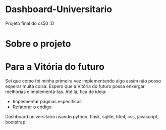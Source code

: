 # Dashboard-Universitario

Projeto final do cs50 :D

# Sobre o projeto

# Para a Vitória do futuro
Sei que como foi minha primeira vez implementando algo assim não posso esperar muita coisa. Espero que a Vitória do futuro possa enxergar melhorias e implementá-las. Até lá, fica de ideia:

- Implementar páginas especificas
- Refatorar o código

Dashboard universitario usando python, flask, sqlite, html, css, javascript, bootstrap